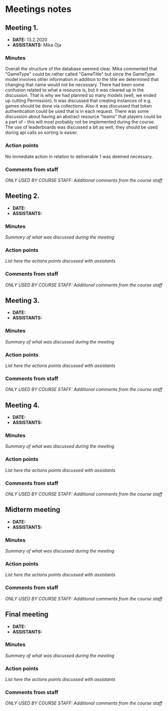 # Meetings notes

## Meeting 1.
* **DATE:** 13.2.2020
* **ASSISTANTS:** Mika Oja

### Minutes
Overall the structure of the database seemed clear. Mika commented that "GameType" could be rather called "GameTitle" but since the GameType model involves other information in addition to the title we determined that changing that name would not be necessary. There had been some confusion related to what a resource is, but it was cleared up in the discussion. That is why we had planned so many models (well, we ended up cutting Permission). It was discussed that creating instances of e.g. games should be done via collections. Also it was discussed that token authentication could be used that is in each request. 
There was some discussion about having an abstract resource "teams" that players could be a part of - this will most probably not be implemented during the course. The use of leaderboards was discussed a bit as well, they should be used during api calls so sorting is easier. 

### Action points
No immediate action in relation to deliverable 1 was deemed necessary. 

### Comments from staff
*ONLY USED BY COURSE STAFF: Additional comments from the course staff*

## Meeting 2.
* **DATE:**
* **ASSISTANTS:**

### Minutes
*Summary of what was discussed during the meeting*

### Action points
*List here the actions points discussed with assistants*


### Comments from staff
*ONLY USED BY COURSE STAFF: Additional comments from the course staff*

## Meeting 3.
* **DATE:**
* **ASSISTANTS:**

### Minutes
*Summary of what was discussed during the meeting*

### Action points
*List here the actions points discussed with assistants*


### Comments from staff
*ONLY USED BY COURSE STAFF: Additional comments from the course staff*

## Meeting 4.
* **DATE:**
* **ASSISTANTS:**

### Minutes
*Summary of what was discussed during the meeting*

### Action points
*List here the actions points discussed with assistants*


### Comments from staff
*ONLY USED BY COURSE STAFF: Additional comments from the course staff*

## Midterm meeting
* **DATE:**
* **ASSISTANTS:**

### Minutes
*Summary of what was discussed during the meeting*

### Action points
*List here the actions points discussed with assistants*


### Comments from staff
*ONLY USED BY COURSE STAFF: Additional comments from the course staff*

## Final meeting
* **DATE:**
* **ASSISTANTS:**

### Minutes
*Summary of what was discussed during the meeting*

### Action points
*List here the actions points discussed with assistants*


### Comments from staff
*ONLY USED BY COURSE STAFF: Additional comments from the course staff*

